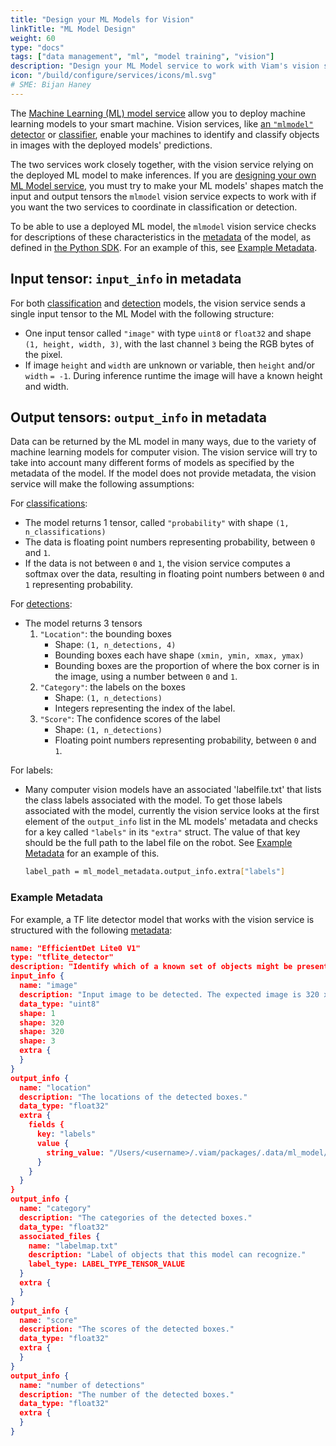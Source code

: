 ```yaml
---
title: "Design your ML Models for Vision"
linkTitle: "ML Model Design"
weight: 60
type: "docs"
tags: ["data management", "ml", "model training", "vision"]
description: "Design your ML Model service to work with Viam's vision services."
icon: "/build/configure/services/icons/ml.svg"
# SME: Bijan Haney
---
```


The [Machine Learning (ML) model service](/ml/) allow you to deploy machine learning models to your smart machine.
Vision services, like [an `"mlmodel"` detector](/ml/vision/detection/#configure-an-mlmodel-detector) or [classifier](/ml/vision/classification/#configure-an-mlmodel-classifier), enable your machines to identify and classify objects in images with the deployed models' predictions.

The two services work closely together, with the vision service relying on the deployed ML model to make inferences.
If you are [designing your own ML Model service](/registry/), you must try to make your ML models' shapes match the input and output tensors the `mlmodel` vision service expects to work with if you want the two services to coordinate in classification or detection.

To be able to use a deployed ML model, the `mlmodel` vision service checks for descriptions of these characteristics in the [metadata](/ml/deploy/#metadata) of the model, as defined in [the Python SDK](https://python.viam.dev/autoapi/viam/gen/service/mlmodel/v1/mlmodel_pb2/index.html#viam.gen.service.mlmodel.v1.mlmodel_pb2.Metadata).
For an example of this, see [Example Metadata](#example-metadata).

## Input tensor: `input_info` in metadata

For both [classification](/ml/vision/classification/) and [detection](/ml/vision/detection/) models, the vision service sends a single input tensor to the ML Model with the following structure:

- One input tensor called `"image"` with type `uint8` or `float32` and shape `(1, height, width, 3)`, with the last channel `3` being the RGB bytes of the pixel.
- If image `height` and `width` are unknown or variable, then `height` and/or `width` `= -1`. During inference runtime the image will have a known height and width.

## Output tensors: `output_info` in metadata

Data can be returned by the ML model in many ways, due to the variety of machine learning models for computer vision.
The vision service will try to take into account many different forms of models as specified by the metadata of the model.
If the model does not provide metadata, the vision service will make the following assumptions:

For [classifications](/ml/vision/classification/):

- The model returns 1 tensor, called `"probability"` with shape `(1, n_classifications)`
- The data is floating point numbers representing probability, between `0` and `1`.
- If the data is not between `0` and `1`, the vision service computes a softmax over the data, resulting in floating point numbers between `0` and `1` representing probability.

For [detections](/ml/vision/detection/):

- The model returns 3 tensors
  1. `"Location"`: the bounding boxes
     - Shape: `(1, n_detections, 4)`
     - Bounding boxes each have shape `(xmin, ymin, xmax, ymax)`
     - Bounding boxes are the proportion of where the box corner is in the image, using a number between `0` and `1`.
  2. `"Category"`: the labels on the boxes
     - Shape: `(1, n_detections)`
     - Integers representing the index of the label.
  3. `"Score"`: The confidence scores of the label
     - Shape: `(1, n_detections)`
     - Floating point numbers representing probability, between `0` and `1`.

For labels:

- Many computer vision models have an associated 'labelfile.txt' that lists the class labels associated with the model.
  To get those labels associated with the model, currently the vision service looks at the first element of the `output_info` list in the ML models' metadata and checks for a key called `"labels"` in its `"extra"` struct.
  The value of that key should be the full path to the label file on the robot.
  See [Example Metadata](#example-metadata) for an example of this.

  ```sh {class="command-line" data-prompt="$"}
  label_path = ml_model_metadata.output_info.extra["labels"]
  ```

### Example Metadata

For example, a TF lite detector model that works with the vision service is structured with the following [metadata](/ml/deploy/#metadata):

```json {class="line-numbers linkable-line-numbers"}
name: "EfficientDet Lite0 V1"
type: "tflite_detector"
description: "Identify which of a known set of objects might be present and provide information about their positions within the given image or a video stream."
input_info {
  name: "image"
  description: "Input image to be detected. The expected image is 320 x 320, with three channels (red, blue, and green) per pixel. Each value in the tensor is a single byte between 0 and 255."
  data_type: "uint8"
  shape: 1
  shape: 320
  shape: 320
  shape: 3
  extra {
  }
}
output_info {
  name: "location"
  description: "The locations of the detected boxes."
  data_type: "float32"
  extra {
    fields {
      key: "labels"
      value {
        string_value: "/Users/<username>/.viam/packages/.data/ml_model/effdet0-1685040512967/effdetlabels.txt"
      }
    }
  }
}
output_info {
  name: "category"
  description: "The categories of the detected boxes."
  data_type: "float32"
  associated_files {
    name: "labelmap.txt"
    description: "Label of objects that this model can recognize."
    label_type: LABEL_TYPE_TENSOR_VALUE
  }
  extra {
  }
}
output_info {
  name: "score"
  description: "The scores of the detected boxes."
  data_type: "float32"
  extra {
  }
}
output_info {
  name: "number of detections"
  description: "The number of the detected boxes."
  data_type: "float32"
  extra {
  }
}
```
